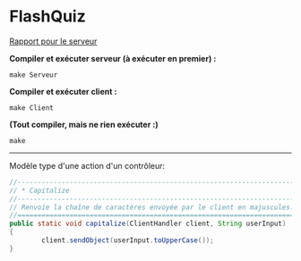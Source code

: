 # FlashQuiz

[Rapport pour le serveur](https://gist.github.com/FildasPA/b159860ab0877b423079701f133985b5)


__Compiler et exécuter serveur (à exécuter en premier) :__

```
make Serveur
```

__Compiler et exécuter client :__

```
make Client
```

__(Tout compiler, mais ne rien exécuter :)__

```
make
```

---

Modèle type d'une action d'un contrôleur:

```java
//---------------------------------------------------------------------------
// * Capitalize
//---------------------------------------------------------------------------
// Renvoie la chaîne de caractères envoyée par le client en majuscules.
//===========================================================================
public static void capitalize(ClientHandler client, String userInput)
{
		client.sendObject(userInput.toUpperCase());
}
```
